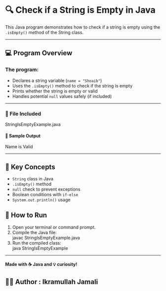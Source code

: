 # 🔍 Check if a String is Empty in Java  
This Java program demonstrates how to check if a string is empty using the `.isEmpty()` method of the String class.

---

## 💻 Program Overview  
### The program:  
- Declares a string variable (`name = "Shoaib"`)  
- Uses the `.isEmpty()` method to check if the string is empty  
- Prints whether the string is empty or valid  
- Handles potential `null` values safely (if included)

---

### 📂 File Included  
StringIsEmptyExample.java

#### 🧪 Sample Output  
Name is Valid

---

## 📘 Key Concepts  
- `String` class in Java  
- `.isEmpty()` method  
- `null` check to prevent exceptions  
- Boolean conditions with `if-else`  
- `System.out.println()` usage

## 🚀 How to Run  
1. Open your terminal or command prompt.   
2. Compile the Java file:  
javac StringIsEmptyExample.java 
3. Run the compiled class:   
java StringIsEmptyExample 

---

#### Made with ☕ Java and 💡 curiosity!  
## 👨‍💻 Author : Ikramullah Jamali

